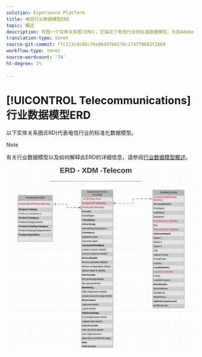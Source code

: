 ```yaml
---
solution: Experience Platform
title: 电信行业数据模型ERD
topic: 概述
description: 视图一个实体关系图(ERD)，它描述了电信行业的标准数据模型，与在Adobe Experience Platform中使用的体验数据模型(XDM)兼容。
translation-type: tm+mt
source-git-commit: ffc113c0c85c76e6645fb4276c174779682f2b60
workflow-type: tm+mt
source-wordcount: '74'
ht-degree: 1%

---
```



# [!UICONTROL Telecommunications] 行业数据模型ERD

以下实体关系图(ERD)代表电信行业的标准化数据模型。

>[!NOTE]
>
>有关行业数据模型以及如何解释此ERD的详细信息，请参阅[行业数据模型概述](./overview.md)。

![](../../images/industries/telecom.png)